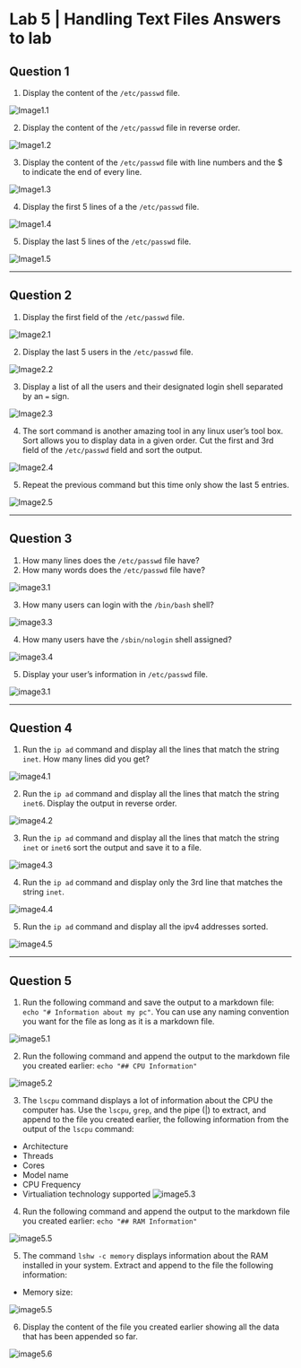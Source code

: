 # Lab 5 | Handling Text Files Answers to lab
 
## Question 1 

1. Display the content of the `/etc/passwd` file.
   
![Image1.1](../imgs/Lab5/Q1.1.png)

2. Display the content of the `/etc/passwd` file in reverse order.
   
![Image1.2](../imgs/Lab5/Q1.2.png)

3. Display the content of the `/etc/passwd` file with line numbers and the $ to indicate the end of every line.
   
![Image1.3](../imgs/Lab5/Q1.3.png)

4. Display the first 5 lines of a the `/etc/passwd` file.
   
![Image1.4](../imgs/Lab5/Q1.4.png)

5. Display the last 5 lines of the `/etc/passwd` file.
   
![Image1.5](../imgs/Lab5/Q1.5.png)

---
## Question 2

1. Display the first field of the `/etc/passwd` file.
   
![Image2.1](../imgs/Lab5/Q2.1.png)

2. Display the last 5 users in the `/etc/passwd` file.
   
![Image2.2](../imgs/Lab5/Q2.2.png)

3. Display a list of all the users and their designated login shell separated by an `=` sign.
   
![Image2.3](../imgs/Lab5/Q2.3.png)

4. The sort command is another amazing tool in any linux user’s tool box. Sort allows you to display data in a given order. Cut the first and 3rd field of the `/etc/passwd` field and sort the output.
   
![Image2.4](../imgs/Lab5/Q2.4.png)

5. Repeat the previous command but this time only show the last 5 entries.
   
![Image2.5](../imgs/Lab5/Q2.5.png)


---
## Question 3

1. How many lines does the `/etc/passwd` file have?
2. How many words does the `/etc/passwd` file have?
   
![image3.1](../imgs/Lab5/Q3.1-2.png)


3. How many users can login with the `/bin/bash` shell?
   
![image3.3](../imgs/Lab5/Q3.3.png)

4. How many users have the `/sbin/nologin` shell assigned?
   
![image3.4](../imgs/Lab5/Q3.4.png)

5. Display your user’s information in `/etc/passwd` file.
   
![image3.1](../imgs/Lab5/Q3.5.png)

---
## Question 4

1. Run the `ip ad` command and display all the lines that match the string `inet`. How many lines did you get? 
   
![image4.1](../imgs/Lab5/Q4.1.png)

2. Run the `ip ad` command and display all the lines that match the string `inet6`. Display the output in reverse order.
   
![image4.2](../imgs/Lab5/Q4.2.png)

3. Run the `ip ad` command and display all the lines that match the string `inet` or `inet6` sort the output and save it to a file.
   
![image4.3](../imgs/Lab5/Q4.3.png)

4. Run the `ip ad` command and display only the 3rd line that matches the string `inet`.

![image4.4](../imgs/Lab5/Q4.4.png)

5. Run the `ip ad` command and display all the ipv4 addresses sorted.

![image4.5](../imgs/Lab5/Q4.5.png)

---
## Question 5

1. Run the following command and save the output to a markdown file: `echo "# Information about my pc"`. You can use any naming convention you want for the file as long as it is a markdown file.
   
![image5.1](../imgs/Lab5/Q5.1.png)

2. Run the following command and append the output to the markdown file you created earlier: `echo "## CPU Information"`
   
![image5.2](../imgs/Lab5/Q5.2.png)

3. The `lscpu` command displays a lot of information about the CPU the computer has. Use the `lscpu`, `grep`, and the pipe (|) to extract, and append to the file you created earlier, the following information from the output of the `lscpu` command:
* Architecture
* Threads
* Cores
* Model name
* CPU Frequency
* Virtualiation technology supported
![image5.3](../imgs/Lab5/Q5.3.png)

4. Run the following command and append the output to the markdown file you created earlier: `echo "## RAM Information"`
   
![image5.5](../imgs/Lab5/Q5.4.png)

5. The command `lshw -c memory` displays information about the RAM installed in your system. Extract and append to the file the following information:
* Memory size:
  
![image5.5](../imgs/Lab5/Q5.5.png)

6. Display the content of the file you created earlier showing all the data that has been appended so far.
   
![image5.6](../imgs/Lab5/Q5.6.png)